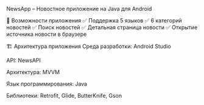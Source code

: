NewsApp – Новостное приложение на Java для Android

>
🌟 Возможности приложения
✅ Поддержка 5 языков
✅ 6 категорий новостей
✅ Поиск новостей
✅ Детальная страница новости
✅ Открытие источника новости в браузере

🏗️ Архитектура приложения
Среда разработки: Android Studio

API: NewsAPI

Архитектура: MVVM

Язык программирования: Java

Библиотеки: Retrofit, Glide, ButterKnife, Gson

